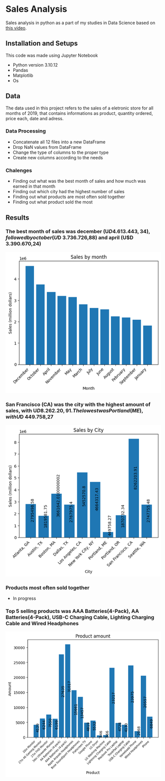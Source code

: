 # Sales Analysis
Sales analysis in python as a part of my studies in Data Science based on [this video](https://www.youtube.com/watch?v=eMOA1pPVUc4).

## Installation and Setups
This code was made using Jupyter Notebook
- Python version 3.10.12
- Pandas
- Matplotlib
- Os

## Data
The data used in this project refers to the sales of a eletronic store for all months of 2019, that contains informations as product,  quantity ordered, price each, date and adress.

### Data Processing
- Concatenate all 12 files into a new DataFrame
- Drop NaN values from DataFrame
- Change the type of columns to the proper type
- Create new columns according to the needs

### Chalenges
- Finding out what was the best month of sales and how much was earned in that month
- Finding out which city had the highest number of sales
- Finding out what products are most often sold together
- Finding out what product sold the most

## Results
### The best month of sales was december (U$D 4.613.443,34), followed by october (U$D 3.736.726,88) and april (U$D 3.390.670,24)
![Bar graph of sales by month](https://github.com/Kael-g/Sales-Analysis/blob/dev/Images/Sales%20by%20month.png)

### San Francisco (CA) was the city with the highest amount of sales, with U$D 8.262.20,91. The lowest was Portland (ME), with U$D 449.758,27
![Bar graph of sales by city](https://github.com/Kael-g/Sales-Analysis/blob/dev/Images/Sales%20by%20city.png)

### Products most often sold together
- In progress

### Top 5 selling products was AAA Batteries(4-Pack), AA Batteries(4-Pack), USB-C Charging Cable, Lighting Charging Cable and Wired Headphones
![Bar graph of products selling amount](https://github.com/Kael-g/Sales-Analysis/blob/dev/Images/Product%20amount.png)
